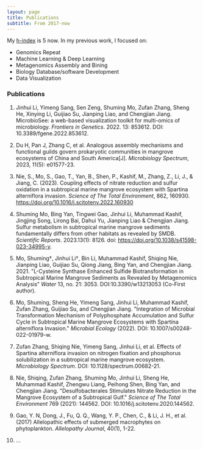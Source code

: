 ```yaml
---
layout: page
title: Publications
subtitle: From 2017-now
---
```

My [h-index](https://scholar.google.com/citations?user=T4z1JAQAAAAJ) is 5 now.
In my previous work, I focused on:
- Genomics Repeat
- Machine Learning & Deep Learning
- Metagenomics Assembly and Bining
- Biology Database/software Development
- Data Visualization

### Publications

1. Jinhui Li, Yimeng Sang, Sen Zeng, Shuming Mo, Zufan Zhang, Sheng He, Xinying Li, Guijiao Su, Jianping Liao, and Chengjian Jiang. MicrobioSee: a web-based visualization toolkit for multi-omics of microbiology. *Frontiers in Genetics*. 2022. 13: 853612. DOI: 10.3389/fgene.2022.853612.

2. Du H, Pan J, Zhang C, et al. Analogous assembly mechanisms and functional guilds govern prokaryotic communities in mangrove ecosystems of China and South America[J]. *Microbiology Spectrum*, 2023, 11(5): e01577-23.

3. Nie, S., Mo, S., Gao, T., Yan, B., Shen, P., Kashif, M., Zhang, Z., Li, J., & Jiang, C. (2023). Coupling effects of nitrate reduction and sulfur oxidation in a subtropical marine mangrove ecosystem with Spartina alterniflora invasion. *Science of The Total Environment*, 862, 160930. https://doi.org/10.1016/j.scitotenv.2022.160930

4. Shuming Mo, Bing Yan, Tingwei Gao, Jinhui Li, Muhammad Kashif, Jingjing Song, Lirong Bai, Dahui Yu, Jianping Liao & Chengjian Jiang. Sulfur metabolism in subtropical marine mangrove sediments fundamentally differs from other habitats as revealed by SMDB. *Scientific Reports*. 2023.13(1): 8126. doi: https://doi.org/10.1038/s41598-023-34995-y.

5. Mo, Shuming†, Jinhui Li†, Bin Li, Muhammad Kashif, Shiqing Nie, Jianping Liao, Guijiao Su, Qiong Jiang, Bing Yan, and Chengjian Jiang. 2021. "L-Cysteine Synthase Enhanced Sulfide Biotransformation in Subtropical Marine Mangrove Sediments as Revealed by Metagenomics Analysis" *Water* 13, no. 21: 3053. DOI:10.3390/w13213053 (Co-First author).

6. Mo, Shuming, Sheng He, Yimeng Sang, Jinhui Li, Muhammad Kashif, Zufan Zhang, Guijiao Su, and Chengjian Jiang. "Integration of Microbial Transformation Mechanism of Polyphosphate Accumulation and Sulfur Cycle in Subtropical Marine Mangrove Ecosystems with Spartina alterniflora Invasion." *Microbial Ecology* (2022). DOI: 10.1007/s00248-022-01979-w. 

7. Zufan Zhang, Shiqing Nie, Yimeng Sang, Jinhui Li, et al. Effects of Spartina alterniflora invasion on nitrogen fixation and phosphorus solubilization in a subtropical marine mangrove ecosystem. *Microbiology Spectrum*. DOI: 10.1128/spectrum.00682-21.

8. Nie, Shiqing, Zufan Zhang, Shuming Mo, Jinhui Li, Sheng He, Muhammad Kashif, Zhengwu Liang, Peihong Shen, Bing Yan, and Chengjian Jiang. "Desulfobacterales Stimulates Nitrate Reduction in the Mangrove Ecosystem of a Subtropical Gulf." *Science of The Total Environment* 769 (2021): 144562. DOI: 10.1016/j.scitotenv.2020.144562. 

9. Gao, Y. N, Dong, J., Fu, Q. Q., Wang, Y. P., Chen, C., & Li, J. H., et al. (2017) Allelopathic effects of submerged macrophytes on phytoplankton. *Allelopathy Journal*, 40(1), 1-22. 

10. ...
